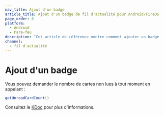 ```yaml
---
nav_title: Ajout d'un badge
article_title: Ajout d'un badge de fil d'actualité pour Android/FireOS
page_order: 6
platform:
  - Android
  - Pare-feu
description: "Cet article de référence montre comment ajouter un badge Flux d'actualité dans votre application Android."
channel:
  - fil d'actualité
---
```


# Ajout d'un badge

Vous pouvez demander le nombre de cartes non lues à tout moment en appelant :

```java
getUnreadCardCount()
```

Consultez le [KDoc][17] pour plus d'informations.


[17]: https://appboy.github.io/appboy-android-sdk/kdoc/braze-android-sdk/com.appboy.events/-feed-updated-event/get-unread-card-count.html
